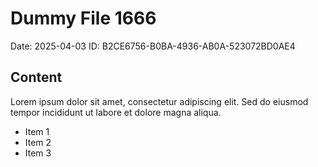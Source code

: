 # Dummy File 1666

Date: 2025-04-03
ID: B2CE6756-B0BA-4936-AB0A-523072BD0AE4

## Content

Lorem ipsum dolor sit amet, consectetur adipiscing elit.
Sed do eiusmod tempor incididunt ut labore et dolore magna aliqua.

* Item 1
* Item 2
* Item 3

